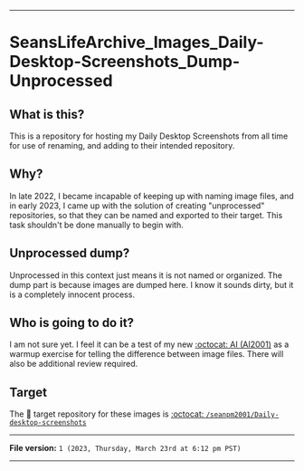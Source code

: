 
***

# SeansLifeArchive_Images_Daily-Desktop-Screenshots_Dump-Unprocessed

## What is this?

This is a repository for hosting my Daily Desktop Screenshots from all time for use of renaming, and adding to their intended repository.

## Why?

In late 2022, I became incapable of keeping up with naming image files, and in early 2023, I came up with the solution of creating "unprocessed" repositories, so that they can be named and exported to their target. This task shouldn't be done manually to begin with.

## Unprocessed dump?

Unprocessed in this context just means it is not named or organized. The dump part is because images are dumped here. I know it sounds dirty, but it is a completely innocent process.

## Who is going to do it?

I am not sure yet. I feel it can be a test of my new [:octocat: AI (AI2001)](https://github.com/seanpm2001/AI2001/) as a warmup exercise for telling the difference between image files. There will also be additional review required.

## Target

The 🎯️ target repository for these images is [:octocat: `/seanpm2001/Daily-desktop-screenshots`](https://github.com/seanpm2001/Daily-desktop-screenshots/)

***

**File version:** `1 (2023, Thursday, March 23rd at 6:12 pm PST)`

***
